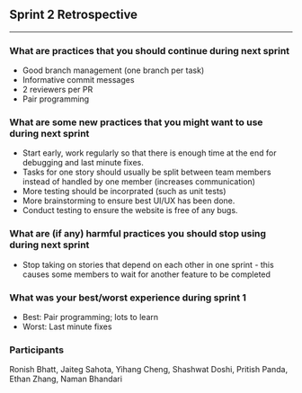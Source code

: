 ## Sprint 2 Retrospective
---
### What are practices that you should continue during next sprint
- Good branch management (one branch per task)
- Informative commit messages
- 2 reviewers per PR
- Pair programming
### What are some new practices that you might want to use during next sprint
- Start early, work regularly so that there is enough time at the end for debugging and last minute fixes.
- Tasks for one story should usually be split between team members instead of handled by one member (increases communication)
- More testing should be incorprated (such as unit tests)
- More brainstorming to ensure best UI/UX has been done.
- Conduct testing to ensure the website is free of any bugs.

### What are (if any) harmful practices you should stop using during next sprint
- Stop taking on stories that depend on each other in one sprint - this causes some members to wait for another feature to be completed

### What was your best/worst experience during sprint 1
- Best: Pair programming; lots to learn
- Worst: Last minute fixes

### Participants
Ronish Bhatt, Jaiteg Sahota, Yihang Cheng, Shashwat Doshi, Pritish Panda, Ethan Zhang, Naman Bhandari
